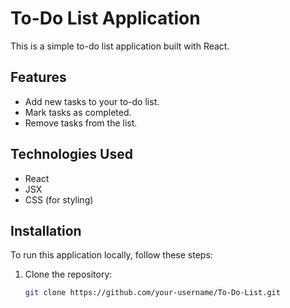 # To-Do List Application

This is a simple to-do list application built with React.

## Features

- Add new tasks to your to-do list.
- Mark tasks as completed.
- Remove tasks from the list.

## Technologies Used

- React
- JSX
- CSS (for styling)

## Installation

To run this application locally, follow these steps:

1. Clone the repository:

   ```bash
   git clone https://github.com/your-username/To-Do-List.git